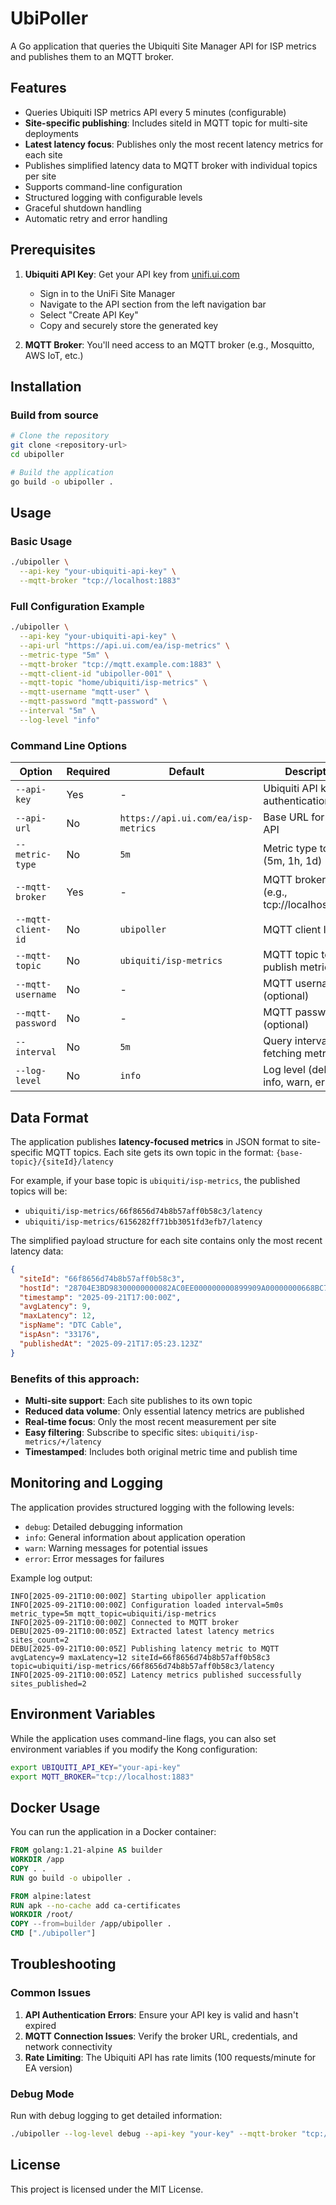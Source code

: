 # UbiPoller

A Go application that queries the Ubiquiti Site Manager API for ISP metrics and publishes them to an MQTT broker.

## Features

- Queries Ubiquiti ISP metrics API every 5 minutes (configurable)
- **Site-specific publishing**: Includes siteId in MQTT topic for multi-site deployments
- **Latest latency focus**: Publishes only the most recent latency metrics for each site
- Publishes simplified latency data to MQTT broker with individual topics per site
- Supports command-line configuration
- Structured logging with configurable levels
- Graceful shutdown handling
- Automatic retry and error handling

## Prerequisites

1. **Ubiquiti API Key**: Get your API key from [unifi.ui.com](https://unifi.ui.com/api)
   - Sign in to the UniFi Site Manager
   - Navigate to the API section from the left navigation bar
   - Select "Create API Key"
   - Copy and securely store the generated key

2. **MQTT Broker**: You'll need access to an MQTT broker (e.g., Mosquitto, AWS IoT, etc.)

## Installation

### Build from source

```bash
# Clone the repository
git clone <repository-url>
cd ubipoller

# Build the application
go build -o ubipoller .
```

## Usage

### Basic Usage

```bash
./ubipoller \
  --api-key "your-ubiquiti-api-key" \
  --mqtt-broker "tcp://localhost:1883"
```

### Full Configuration Example

```bash
./ubipoller \
  --api-key "your-ubiquiti-api-key" \
  --api-url "https://api.ui.com/ea/isp-metrics" \
  --metric-type "5m" \
  --mqtt-broker "tcp://mqtt.example.com:1883" \
  --mqtt-client-id "ubipoller-001" \
  --mqtt-topic "home/ubiquiti/isp-metrics" \
  --mqtt-username "mqtt-user" \
  --mqtt-password "mqtt-password" \
  --interval "5m" \
  --log-level "info"
```

### Command Line Options

| Option | Required | Default | Description |
|--------|----------|---------|-------------|
| `--api-key` | Yes | - | Ubiquiti API key for authentication |
| `--api-url` | No | `https://api.ui.com/ea/isp-metrics` | Base URL for Ubiquiti API |
| `--metric-type` | No | `5m` | Metric type to query (5m, 1h, 1d) |
| `--mqtt-broker` | Yes | - | MQTT broker URL (e.g., tcp://localhost:1883) |
| `--mqtt-client-id` | No | `ubipoller` | MQTT client ID |
| `--mqtt-topic` | No | `ubiquiti/isp-metrics` | MQTT topic to publish metrics |
| `--mqtt-username` | No | - | MQTT username (optional) |
| `--mqtt-password` | No | - | MQTT password (optional) |
| `--interval` | No | `5m` | Query interval for fetching metrics |
| `--log-level` | No | `info` | Log level (debug, info, warn, error) |

## Data Format

The application publishes **latency-focused metrics** in JSON format to site-specific MQTT topics. Each site gets its own topic in the format: `{base-topic}/{siteId}/latency`

For example, if your base topic is `ubiquiti/isp-metrics`, the published topics will be:
- `ubiquiti/isp-metrics/66f8656d74b8b57aff0b58c3/latency`
- `ubiquiti/isp-metrics/6156282ff71bb3051fd3efb7/latency`

The simplified payload structure for each site contains only the most recent latency data:

```json
{
  "siteId": "66f8656d74b8b57aff0b58c3",
  "hostId": "28704E3BD98300000000082AC0EE000000000899909A00000000668BC714:1416131882",
  "timestamp": "2025-09-21T17:00:00Z",
  "avgLatency": 9,
  "maxLatency": 12,
  "ispName": "DTC Cable",
  "ispAsn": "33176",
  "publishedAt": "2025-09-21T17:05:23.123Z"
}
```

### Benefits of this approach:
- **Multi-site support**: Each site publishes to its own topic
- **Reduced data volume**: Only essential latency metrics are published
- **Real-time focus**: Only the most recent measurement per site
- **Easy filtering**: Subscribe to specific sites: `ubiquiti/isp-metrics/+/latency`
- **Timestamped**: Includes both original metric time and publish time

## Monitoring and Logging

The application provides structured logging with the following levels:
- `debug`: Detailed debugging information
- `info`: General information about application operation
- `warn`: Warning messages for potential issues
- `error`: Error messages for failures

Example log output:
```
INFO[2025-09-21T10:00:00Z] Starting ubipoller application
INFO[2025-09-21T10:00:00Z] Configuration loaded interval=5m0s metric_type=5m mqtt_topic=ubiquiti/isp-metrics
INFO[2025-09-21T10:00:00Z] Connected to MQTT broker
DEBU[2025-09-21T10:00:05Z] Extracted latest latency metrics sites_count=2
DEBU[2025-09-21T10:00:05Z] Publishing latency metric to MQTT avgLatency=9 maxLatency=12 siteId=66f8656d74b8b57aff0b58c3 topic=ubiquiti/isp-metrics/66f8656d74b8b57aff0b58c3/latency
INFO[2025-09-21T10:00:05Z] Latency metrics published successfully sites_published=2
```

## Environment Variables

While the application uses command-line flags, you can also set environment variables if you modify the Kong configuration:

```bash
export UBIQUITI_API_KEY="your-api-key"
export MQTT_BROKER="tcp://localhost:1883"
```

## Docker Usage

You can run the application in a Docker container:

```dockerfile
FROM golang:1.21-alpine AS builder
WORKDIR /app
COPY . .
RUN go build -o ubipoller .

FROM alpine:latest
RUN apk --no-cache add ca-certificates
WORKDIR /root/
COPY --from=builder /app/ubipoller .
CMD ["./ubipoller"]
```

## Troubleshooting

### Common Issues

1. **API Authentication Errors**: Ensure your API key is valid and hasn't expired
2. **MQTT Connection Issues**: Verify the broker URL, credentials, and network connectivity
3. **Rate Limiting**: The Ubiquiti API has rate limits (100 requests/minute for EA version)

### Debug Mode

Run with debug logging to get detailed information:

```bash
./ubipoller --log-level debug --api-key "your-key" --mqtt-broker "tcp://localhost:1883"
```

## License

This project is licensed under the MIT License.